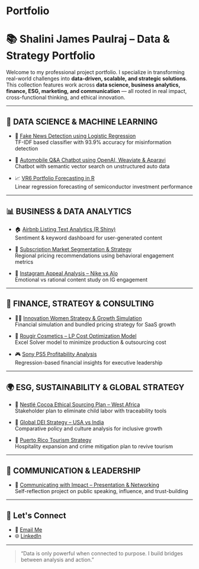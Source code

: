 # Portfolio
# 📚 Shalini James Paulraj – Data & Strategy Portfolio

Welcome to my professional project portfolio. I specialize in transforming real-world challenges into **data-driven, scalable, and strategic solutions**. This collection features work across **data science, business analytics, finance, ESG, marketing, and communication** — all rooted in real impact, cross-functional thinking, and ethical innovation.

---

## 🔬 DATA SCIENCE & MACHINE LEARNING

- 📰 [Fake News Detection using Logistic Regression](https://github.com/Shalini25853/ml-fake-news-detector-logistic-regression)  
  TF-IDF based classifier with 93.9% accuracy for misinformation detection

- 🤖 [Automobile Q&A Chatbot using OpenAI, Weaviate & Aparavi](https://github.com/Shalini25853/data-nlp-auto-chatbot-openai-aparavi)  
  Chatbot with semantic vector search on unstructured auto data

- 📈 [VR6 Portfolio Forecasting in R](https://github.com/Shalini25853/finance-portfolio-analysis-vr6-r-predictive-model)  
  Linear regression forecasting of semiconductor investment performance

---

## 📊 BUSINESS & DATA ANALYTICS

- 🏠 [Airbnb Listing Text Analytics (R Shiny)](https://github.com/Shalini25853/text-analytics-airbnb-rshiny)  
  Sentiment & keyword dashboard for user-generated content

- 🧩 [Subscription Market Segmentation & Strategy](https://github.com/Shalini25853/marketing-analytics-subscription-strategy)  
  Regional pricing recommendations using behavioral engagement metrics

- 📱 [Instagram Appeal Analysis – Nike vs Alo](https://github.com/Shalini25853/social-media-appeals-nike-alo-instagram-analysis)  
  Emotional vs rational content study on IG engagement

---

## 💼 FINANCE, STRATEGY & CONSULTING

- 👩‍💼 [Innovation Women Strategy & Growth Simulation](https://github.com/Shalini25853/strategy-finance-innovation-women-growth-model)  
  Financial simulation and bundled pricing strategy for SaaS growth

- 💄 [Rougir Cosmetics – LP Cost Optimization Model](https://github.com/Shalini25853/operations-lp-cost-model-rougir-cosmetics)  
  Excel Solver model to minimize production & outsourcing cost

- 🎮 [Sony PS5 Profitability Analysis](https://github.com/Shalini25853/financial-analysis-sony-ps5-profitability-modeling)  
  Regression-based financial insights for executive leadership

---

## 🌍 ESG, SUSTAINABILITY & GLOBAL STRATEGY

- 🌱 [Nestlé Cocoa Ethical Sourcing Plan – West Africa](https://github.com/Shalini25853/ethical-sourcing-strategy-nestle-west-africa)  
  Stakeholder plan to eliminate child labor with traceability tools

- 🤝 [Global DEI Strategy – USA vs India](https://github.com/Shalini25853/global-dei-strategy-usa-india-analysis)  
  Comparative policy and culture analysis for inclusive growth

- 🌴 [Puerto Rico Tourism Strategy](https://github.com/Shalini25853/tourism-strategy-puerto-rico-hilton-expansion)  
  Hospitality expansion and crime mitigation plan to revive tourism

---

## 💬 COMMUNICATION & LEADERSHIP

- 🎤 [Communicating with Impact – Presentation & Networking](https://github.com/Shalini25853/communicating-with-impact-networking-presentation)  
  Self-reflection project on public speaking, influence, and trust-building

---

## 📌 Let's Connect

- 📧 [Email Me](mailto:shalinijamespaulraj@outlook.com)  
- 🌐 [LinkedIn](https://linkedin.com/in/shalinijamespaulraj)

---

> “Data is only powerful when connected to purpose. I build bridges between analysis and action.”

